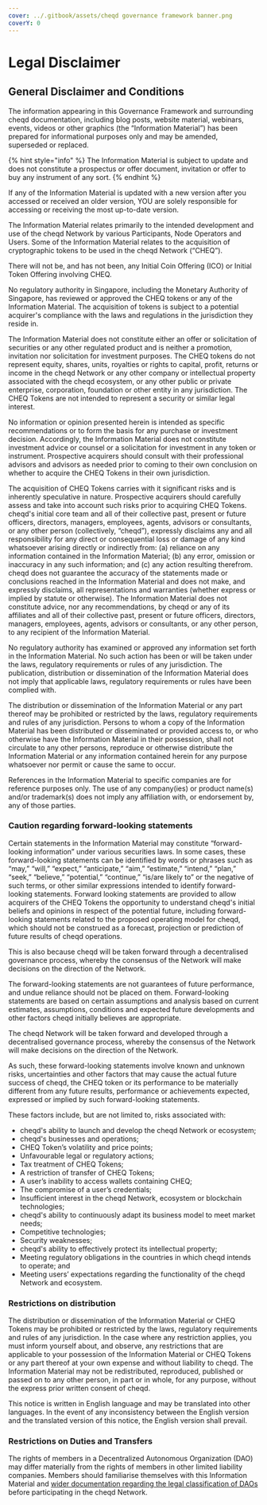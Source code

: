 ```yaml
---
cover: ../.gitbook/assets/cheqd governance framework banner.png
coverY: 0
---
```


# Legal Disclaimer

## General Disclaimer and Conditions

The information appearing in this Governance Framework and surrounding cheqd documentation, including blog posts, website material, webinars, events, videos or other graphics (the “Information Material”) has been prepared for informational purposes only and may be amended, superseded or replaced. 

{% hint style="info" %}
The Information Material is subject to update and does not constitute a prospectus or offer document, invitation or offer to buy any instrument of any sort.
{% endhint %}

If any of the Information Material is updated with a new version after you accessed or received an older version, YOU are solely responsible for accessing or receiving the most up-to-date version. 

The Information Material relates primarily to the intended development and use of the cheqd Network by various Participants, Node Operators and Users. Some of the Information Material relates to the acquisition of cryptographic tokens to be used in the cheqd Network (“CHEQ”). 

There will not be, and has not been, any Initial Coin Offering (ICO) or Initial Token Offering involving CHEQ. 

No regulatory authority in Singapore, including the Monetary Authority of Singapore, has reviewed or approved the CHEQ tokens or any of the Information Material. The acquisition of tokens is subject to a potential acquirer's compliance with the laws and regulations in the jurisdiction they reside in.

The Information Material does not constitute either an offer or solicitation of securities or any other regulated product and is neither a promotion, invitation nor solicitation for investment purposes. The CHEQ tokens do not represent equity, shares, units, royalties or rights to capital, profit, returns or income in the cheqd Network or any other company or intellectual property associated with the cheqd ecosystem, or any other public or private enterprise, corporation, foundation or other entity in any jurisdiction. The CHEQ Tokens are not intended to represent a security or similar legal interest.

No information or opinion presented herein is intended as specific recommendations or to form the basis for any purchase or investment decision. Accordingly, the Information Material does not constitute investment advice or counsel or a solicitation for investment in any token or instrument. Prospective acquirers should consult with their professional advisors and advisors as needed prior to coming to their own conclusion on whether to acquire the CHEQ Tokens in their own jurisdiction.

The acquisition of CHEQ Tokens carries with it significant risks and is inherently speculative in nature. Prospective acquirers should carefully assess and take into account such risks prior to acquiring CHEQ Tokens. cheqd's initial core team and all of their collective past, present or future officers, directors, managers, employees, agents, advisors or consultants, or any other person (collectively, “cheqd”), expressly disclaims any and all responsibility for any direct or consequential loss or damage of any kind whatsoever arising directly or indirectly from: (a) reliance on any information contained in the Information Material; (b) any error, omission or inaccuracy in any such information; and (c) any action resulting therefrom. cheqd does not guarantee the accuracy of the statements made or conclusions reached in the Information Material and does not make, and expressly disclaims, all representations and warranties (whether express or implied by statute or otherwise). The Information Material does not constitute advice, nor any recommendations, by cheqd or any of its affiliates and all of their collective past, present or future officers, directors, managers, employees, agents, advisors or consultants, or any other person, to any recipient of the Information Material.

No regulatory authority has examined or approved any information set forth in the Information Material. No such action has been or will be taken under the laws, regulatory requirements or rules of any jurisdiction. The publication, distribution or dissemination of the Information Material does not imply that applicable laws, regulatory requirements or rules have been complied with.

The distribution or dissemination of the Information Material or any part thereof may be prohibited or restricted by the laws, regulatory requirements and rules of any jurisdiction. Persons to whom a copy of the Information Material has been distributed or disseminated or provided access to, or who otherwise have the Information Material in their possession, shall not circulate to any other persons, reproduce or otherwise distribute the Information Material or any information contained herein for any purpose whatsoever nor permit or cause the same to occur.

References in the Information Material to specific companies are for reference purposes only. The use of any company(ies) or product name(s) and/or trademark(s) does not imply any affiliation with, or endorsement by, any of those parties.

### **Caution regarding forward-looking statements**

Certain statements in the Information Material may constitute “forward-looking information” under various securities laws. In some cases, these forward-looking statements can be identified by words or phrases such as “may,” “will,” “expect,” “anticipate,” “aim,” “estimate,” “intend,” “plan,” “seek,” “believe,” “potential,” “continue,” “is/are likely to” or the negative of such terms, or other similar expressions intended to identify forward-looking statements. Forward looking statements are provided to allow acquirers of the CHEQ Tokens the opportunity to understand cheqd's initial beliefs and opinions in respect of the potential future, including forward-looking statements related to the proposed operating model for cheqd, which should not be construed as a forecast, projection or prediction of future results of cheqd operations.

This is also because cheqd will be taken forward through a decentralised governance process, whereby the consensus of the Network will make decisions on the direction of the Network. 

The forward-looking statements are not guarantees of future performance, and undue reliance should not be placed on them. Forward-looking statements are based on certain assumptions and analysis based on current estimates, assumptions, conditions and expected future developments and other factors cheqd initially believes are appropriate. 

The cheqd Network will be taken forward and developed through a decentralised governance process, whereby the consensus of the Network will make decisions on the direction of the Network. 

As such, these forward-looking statements involve known and unknown risks, uncertainties and other factors that may cause the actual future success of cheqd, the CHEQ token or its performance to be materially different from any future results, performance or achievements expected, expressed or implied by such forward-looking statements. 

These factors include, but are not limited to, risks associated with:

* cheqd's ability to launch and develop the cheqd Network or ecosystem;
* cheqd's businesses and operations;
* CHEQ Token’s volatility and price points;
* Unfavourable legal or regulatory actions;
* Tax treatment of CHEQ Tokens;
* A restriction of transfer of CHEQ Tokens;
* A user’s inability to access wallets containing CHEQ;
* The compromise of a user’s credentials;
* Insufficient interest in the cheqd Network, ecosystem or blockchain technologies;
* cheqd's ability to continuously adapt its business model to meet market needs;
* Competitive technologies;
* Security weaknesses;
* cheqd's ability to effectively protect its intellectual property;
* Meeting regulatory obligations in the countries in which cheqd intends to operate; and
* Meeting users’ expectations regarding the functionality of the cheqd Network and ecosystem.

### **Restrictions on distribution**

The distribution or dissemination of the Information Material or CHEQ Tokens may be prohibited or restricted by the laws, regulatory requirements and rules of any jurisdiction. In the case where any restriction applies, you must inform yourself about, and observe, any restrictions that are applicable to your possession of the Information Material or CHEQ Tokens or any part thereof at your own expense and without liability to cheqd. The Information Material may not be redistributed, reproduced, published or passed on to any other person, in part or in whole, for any purpose, without the express prior written consent of cheqd.

This notice is written in English language and may be translated into other languages. In the event of any inconsistency between the English version and the translated version of this notice, the English version shall prevail.

### Restrictions on Duties and Transfers

The rights of members in a Decentralized Autonomous Organization (DAO) may differ materially from the rights of members in other limited liability companies. Members should familiarise themselves with this Information Material and [wider documentation regarding the legal classification of DAOs](https://www.lextechinstitute.ch/wp-content/uploads/2021/06/DAO-Model-Law.pdf) before participating in the cheqd Network.



###

##
